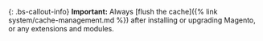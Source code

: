 {: .bs-callout-info}
**Important:** 
Always [flush the cache]({% link system/cache-management.md %}) after installing or upgrading Magento, or any extensions and modules.
